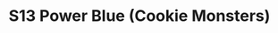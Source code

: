 ---
title: S13 Power Blue (Cookie Monsters)
permalink: "/teams/s13-power-blue"
teamslug: s13-power-blue
members:
- John Riley - Captain
- Greg Kenderdine - Captain
- TJ Baggett
- Greg Carter
- Sean Dickson
- Michael Graham
- Daniel Haney
- Rudy Legg Benevides
- Marek Malysa
- Shara McNeill
- Faith Rogers
- Daniel Shaver
- Jeremy Steslicki
teamid: 4824
name: S13 Power Blue
color: Cookie Monsters
division: ''
---